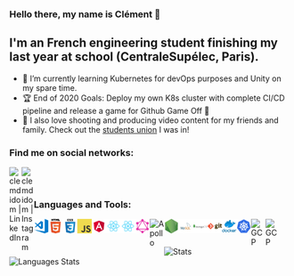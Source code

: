 ### Hello there, my name is Clément 🤗

## I'm an French engineering student finishing my last year at school (CentraleSupélec, Paris).

- 🌱 I’m currently learning Kubernetes for devOps purposes and Unity on my spare time.
- 🏆 End of 2020 Goals: Deploy my own K8s cluster with complete CI/CD pipeline and release a game for Github Game Off 👾
- 🎥 I also love shooting and producing video content for my friends and family. Check out the [students union][hyris] I was in!

### Find me on social networks:

[<img align="left" alt="clemdidom | LinkedIn" width="22px" src="https://cdn.jsdelivr.net/npm/simple-icons@v3/icons/linkedin.svg" />][linkedin]
[<img align="left" alt="clemdidom | Instagram" width="22px" src="https://cdn.jsdelivr.net/npm/simple-icons@v3/icons/instagram.svg" />][instagram]

<br />

<!--START_SECTION:activity-->

<br />

### Languages and Tools:

<img align="left" alt="Visual Studio Code" width="26px" src="https://raw.githubusercontent.com/github/explore/80688e429a7d4ef2fca1e82350fe8e3517d3494d/topics/visual-studio-code/visual-studio-code.png" />
<img align="left" alt="HTML5" width="26px" src="https://raw.githubusercontent.com/github/explore/80688e429a7d4ef2fca1e82350fe8e3517d3494d/topics/html/html.png" />
<img align="left" alt="CSS3" width="26px" src="https://raw.githubusercontent.com/github/explore/80688e429a7d4ef2fca1e82350fe8e3517d3494d/topics/css/css.png" />
<img align="left" alt="JavaScript" width="26px" src="https://raw.githubusercontent.com/github/explore/80688e429a7d4ef2fca1e82350fe8e3517d3494d/topics/javascript/javascript.png" />
<img align="left" alt="Angular" width="26px" src="https://raw.githubusercontent.com/github/explore/80688e429a7d4ef2fca1e82350fe8e3517d3494d/topics/angular/angular.png" />
<img align="left" alt="React" width="26px" src="https://raw.githubusercontent.com/github/explore/80688e429a7d4ef2fca1e82350fe8e3517d3494d/topics/react/react.png" />
<img align="left" alt="React-Native" width="26px" src="https://raw.githubusercontent.com/github/explore/80688e429a7d4ef2fca1e82350fe8e3517d3494d/topics/react-native/react-native.png" />
<img align="left" alt="GraphQL" width="26px" src="https://raw.githubusercontent.com/github/explore/80688e429a7d4ef2fca1e82350fe8e3517d3494d/topics/graphql/graphql.png" />
<img align="left" alt="Apollo" width="26px" src="https://avatars2.githubusercontent.com/u/17189275?s=200&v=4" />
<img align="left" alt="Node.js" width="26px" src="https://raw.githubusercontent.com/github/explore/80688e429a7d4ef2fca1e82350fe8e3517d3494d/topics/nodejs/nodejs.png" />
<img align="left" alt="MySQL" width="26px" src="https://raw.githubusercontent.com/github/explore/80688e429a7d4ef2fca1e82350fe8e3517d3494d/topics/mysql/mysql.png" />
<img align="left" alt="MongoDB" width="26px" src="https://raw.githubusercontent.com/github/explore/80688e429a7d4ef2fca1e82350fe8e3517d3494d/topics/mongodb/mongodb.png" />
<img align="left" alt="Git" width="26px" src="https://raw.githubusercontent.com/github/explore/80688e429a7d4ef2fca1e82350fe8e3517d3494d/topics/git/git.png" />
<img align="left" alt="Docker" width="26px" src="https://raw.githubusercontent.com/github/explore/80688e429a7d4ef2fca1e82350fe8e3517d3494d/topics/docker/docker.png" />
<img align="left" alt="Kubernetes" width="26px" src="https://raw.githubusercontent.com/github/explore/80688e429a7d4ef2fca1e82350fe8e3517d3494d/topics/kubernetes/kubernetes.png" />
<img align="left" alt="GCP" width="26px" src="https://cdn.jsdelivr.net/npm/simple-icons@v3/icons/googlecloud.svg" />
<img align="left" alt="GCP" width="26px" src="https://cdn.jsdelivr.net/npm/simple-icons@v3/icons/amazonaws.svg" />

<br />
<br />

<img align="left" alt="Stats" src="https://github-readme-stats.vercel.app/api?username=Clemsazert&show_icons=true&hide_border=true&count_private=true&theme=tokyonight" />

<br />
<br />

<img align="left" alt="Languages Stats" src="https://github-readme-stats.vercel.app/api/top-langs/?username=Clemsazert&layout=compact" />

<br />


[hyris]: http://hyris.tv
[instagram]: https://www.instagram.com/gifrlockdown
[linkedin]: https://linkedin.com/in/clément-di-domenico-79a33614a